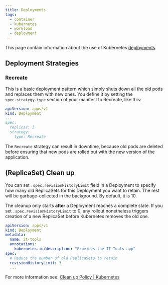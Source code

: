 ```yaml
---
title: Deployments
tags:
  - container
  - kubernetes
  - workload
  - deployment
---
```


This page contain information about the use of Kubernetes [deployments](https://kubernetes.io/docs/concepts/workloads/controllers/deployment/).
<!--more-->

## Deployment Strategies

### Recreate
This is a basic deployment pattern which simply shuts down all the old pods and replaces them with new ones. 
You define it by setting the `spec.strategy.type` section of your manifest to Recreate, like this:

```yaml
apiVersion: apps/v1
kind: Deployment
...
spec:
  replicas: 3
  strategy:
    type: Recreate
```

The `Recreate` strategy can result in downtime, because old pods are deleted before ensuring that new pods are rolled 
out with the new version of the application.

## (ReplicaSet) Clean up

You can set `.spec.revisionHistoryLimit` field in a Deployment to specify how many old ReplicaSets for this Deployment you want to retain. 
The rest will be garbage-collected in the background. By default, it is 10.

The cleanup only starts **after** a Deployment reaches a complete state. 
If you set `.spec.revisionHistoryLimit` to 0, any rollout nonetheless triggers creation of a new ReplicaSet before Kubernetes removes the old one.

```yaml
apiVersion: apps/v1
kind: Deployment
metadata:
  name: it-tools
  annotations:
    kubernetes.io/description: "Provides the IT-Tools app"
spec:
  # Reduce the number of old ReplicaSets to retain
  revisionHistoryLimit: 3
  ...
```

For more information see: [Clean up Policy | Kubernetes](https://kubernetes.io/docs/concepts/workloads/controllers/deployment/#clean-up-policy)